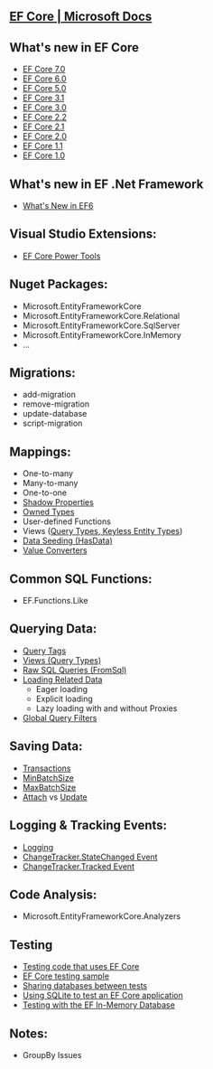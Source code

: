 ## [EF Core | Microsoft Docs](https://docs.microsoft.com/en-us/ef/core/)

## What's new in EF Core
- [EF Core 7.0](https://docs.microsoft.com/en-us/ef/core/what-is-new/ef-core-7.0/whatsnew)
- [EF Core 6.0](https://docs.microsoft.com/en-us/ef/core/what-is-new/ef-core-6.0/whatsnew)
- [EF Core 5.0](https://docs.microsoft.com/en-us/ef/core/what-is-new/ef-core-5.0/whatsnew)
- [EF Core 3.1](https://docs.microsoft.com/en-us/ef/core/what-is-new/ef-core-3.x/)
- [EF Core 3.0](https://docs.microsoft.com/en-us/ef/core/what-is-new/ef-core-3.0)
- [EF Core 2.2](https://docs.microsoft.com/en-us/ef/core/what-is-new/ef-core-2.2)
- [EF Core 2.1](https://docs.microsoft.com/en-us/ef/core/what-is-new/ef-core-2.1)
- [EF Core 2.0](https://docs.microsoft.com/en-us/ef/core/what-is-new/ef-core-2.0)
- [EF Core 1.1](https://docs.microsoft.com/en-us/ef/core/what-is-new/ef-core-1.1)
- [EF Core 1.0](https://docs.microsoft.com/en-us/ef/core/what-is-new/ef-core-1.0)

## What's new in EF .Net Framework
- [What's New in EF6](https://docs.microsoft.com/en-us/ef/ef6/what-is-new/)

## Visual Studio Extensions:
- [EF Core Power Tools](https://marketplace.visualstudio.com/items?itemName=ErikEJ.EFCorePowerTools)

## Nuget Packages:
- Microsoft.EntityFrameworkCore
- Microsoft.EntityFrameworkCore.Relational
- Microsoft.EntityFrameworkCore.SqlServer
- Microsoft.EntityFrameworkCore.InMemory
- ...

## Migrations:
- add-migration 
- remove-migration
- update-database
- script-migration

## Mappings:
- One-to-many
- Many-to-many
- One-to-one
- [Shadow Properties](https://docs.microsoft.com/en-us/ef/core/modeling/shadow-properties)
- [Owned Types](https://docs.microsoft.com/en-us/ef/core/modeling/owned-entities)
- User-defined Functions
- Views ([Query Types, Keyless Entity Types](https://docs.microsoft.com/en-us/ef/core/modeling/query-types))
- [Data Seeding (HasData)](https://docs.microsoft.com/en-us/ef/core/modeling/data-seeding)
- [Value Converters](https://docs.microsoft.com/en-us/ef/core/modeling/value-conversions)

## Common SQL Functions:
- EF.Functions.Like

## Querying Data:
- [Query Tags](https://docs.microsoft.com/en-us/ef/core/querying/tags)
- [Views (Query Types)](https://docs.microsoft.com/en-us/ef/core/modeling/query-types)
- [Raw SQL Queries (FromSql)](https://docs.microsoft.com/en-us/ef/core/querying/raw-sql)
- [Loading Related Data](https://docs.microsoft.com/en-us/ef/core/querying/related-data)
  + Eager loading
  + Explicit loading
  + Lazy loading with and without Proxies
- [Global Query Filters](https://docs.microsoft.com/en-us/ef/core/querying/filters)

## Saving Data:
- [Transactions](https://docs.microsoft.com/en-us/ef/core/saving/transactions)
- [MinBatchSize](https://docs.microsoft.com/en-us/dotnet/api/microsoft.entityframeworkcore.infrastructure.relationaloptionsextension.minbatchsize?view=efcore-2.1)
- [MaxBatchSize](https://docs.microsoft.com/en-us/dotnet/api/microsoft.entityframeworkcore.infrastructure.relationaloptionsextension.maxbatchsize?view=efcore-2.1)
- [Attach](https://docs.microsoft.com/en-us/dotnet/api/microsoft.entityframeworkcore.dbcontext.attach?view=efcore-5.0) vs [Update](https://docs.microsoft.com/en-us/dotnet/api/microsoft.entityframeworkcore.dbcontext.update?view=efcore-5.0)

## Logging & Tracking Events:
- [Logging](https://docs.microsoft.com/en-us/ef/core/miscellaneous/logging)
- [ChangeTracker.StateChanged Event](https://docs.microsoft.com/en-us/dotnet/api/microsoft.entityframeworkcore.changetracking.changetracker.statechanged?view=efcore-2.1)
- [ChangeTracker.Tracked Event](https://docs.microsoft.com/en-us/dotnet/api/microsoft.entityframeworkcore.changetracking.changetracker.tracked?view=efcore-2.1)

## Code Analysis:
- Microsoft.EntityFrameworkCore.Analyzers

## Testing
- [Testing code that uses EF Core](https://docs.microsoft.com/en-us/ef/core/testing/)
- [EF Core testing sample](https://docs.microsoft.com/en-us/ef/core/testing/testing-sample)
- [Sharing databases between tests](https://docs.microsoft.com/en-us/ef/core/testing/sharing-databases)
- [Using SQLite to test an EF Core application](https://docs.microsoft.com/en-us/ef/core/testing/sqlite)
- [Testing with the EF In-Memory Database](https://docs.microsoft.com/en-us/ef/core/testing/in-memory)

## Notes:
- GroupBy Issues
